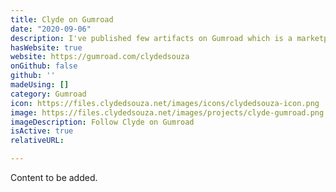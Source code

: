 ```yaml
---
title: Clyde on Gumroad
date: "2020-09-06"
description: I've published few artifacts on Gumroad which is a marketplace to sell products. Do check it out and maybe even hit that follow button there. 
hasWebsite: true
website: https://gumroad.com/clydedsouza
onGithub: false
github: ''
madeUsing: []
category: Gumroad
icon: https://files.clydedsouza.net/images/icons/clydedsouza-icon.png
image: https://files.clydedsouza.net/images/projects/clyde-gumroad.png
imageDescription: Follow Clyde on Gumroad
isActive: true
relativeURL: 

---
```


Content to be added. 